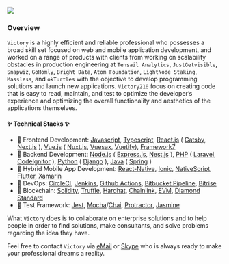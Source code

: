 ![](https://github.com/Victory210/Victory/blob/main/background.jpg)

### Overview

`Victory` is a highly efficient and reliable professional who possesses a broad skill set focused on web and mobile application development, and worked on a range of products with clients from working on scalability obstacles in production engineering at `Tensail Analytics`, `JustGetvisible`, `Snapwiz`, `GoHomly`, `Bright Data`, `Atom Foundation`, `LightNode Staking`, `Massless`, and `okTurtles` with the objective to develop programming solutions and launch new applications. `Victory210` focus on creating code that is easy to read, maintain, and test to optimize the developer’s experience and optimizing the overall functionality and aesthetics of the applications themselves.

#### ✨ Technical Stacks ✨

* 🥇 Frontend Development: [Javascript](https://www.javascript.com/), [Typescript](https://www.typescriptlang.org/), [React.js](https://reactjs.org/) ( [Gatsby](https://www.gatsbyjs.com/), [Next.js](https://nextjs.org/) ), [Vue.js](https://vuejs.org/) ( [Nuxt.js](https://nuxtjs.org/), [Vuesax](https://lusaxweb.github.io/vuesax/), [Vuetify](https://vuetifyjs.com/)), [Framework7](https://framework7.io/)
* 🥇 Backend Development: [Node.js](https://nodejs.org) ( [Express.js](https://expressjs.com/), [Nest.js](https://nestjs.com/) ), [PHP](https://www.php.net/) ( [Laravel](https://laravel.com/), [CodeIgnitor](https://codeigniter.com/) ), [Python](https://www.python.org/) ( [Django](https://www.djangoproject.com/) ), [Java](https://www.java.com/) ( [Spring](https://spring.io/) )
* 🥇 Hybrid Mobile App Development: [React-Native](https://reactjs.org/), [Ionic](https://ionicframework.com/), [NativeScript](https://nativescript.org/), [Flutter](https://flutter.dev/), [Xamarin](https://dotnet.microsoft.com/apps/xamarin)
* 🥈 DevOps: [CircleCI](https://circleci.com/), [Jenkins](https://www.jenkins.io/), [Github Actions](https://docs.github.com/en/actions), [Bitbucket Pipeline](https://bitbucket.org/product/features/pipelines), [Bitrise](https://www.bitrise.io/)
* 🥈 Blockchain: [Solidity](https://soliditylang.org/), [Truffle](https://trufflesuite.com/), [Hardhat](https://hardhat.org/), [Chainlink](https://chain.link/), [EVM](https://ethereum.org/en/developers/docs/evm/), [Diamond Standard](https://eips.ethereum.org/EIPS/eip-2535)
* 🥉 Test Framework: [Jest](https://jestjs.io/), [Mocha](https://mochajs.org/)/[Chai](https://www.chaijs.com/), [Protractor](https://www.protractortest.org), [Jasmine](https://jasmine.github.io/)

What `Victory` does is to collaborate on enterprise solutions and to help people in order to find solutions, make consultants, and solve problems regarding the idea they have.

Feel free to contact `Victory` via [eMail](mailto:victoryr210@gmail.com?Subject=Hello%20Victory!) or [Skype](https://join.skype.com/invite/zGN1TCxoIHVQ) who is always ready to make your professional dreams a reality.
